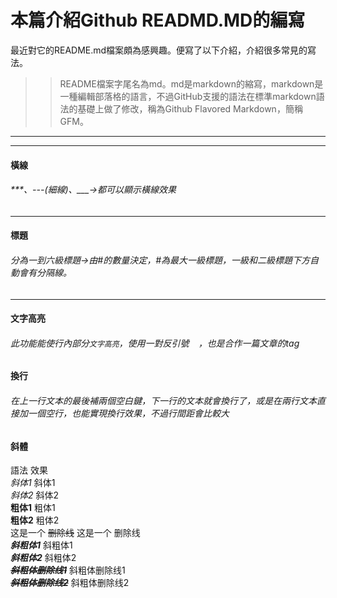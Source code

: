 # 本篇介紹Github READMD.MD的編寫
最近對它的README.md檔案頗為感興趣。便寫了以下介紹，介紹很多常見的寫法。
>> README檔案字尾名為md。md是markdown的縮寫，markdown是一種編輯部落格的語言，不過GitHub支援的語法在標準markdown語法的基礎上做了修改，稱為Github Flavored Markdown，簡稱GFM。
***
---
#### 橫線  
###### ***、---(細線)、___->都可以顯示橫線效果
---
#### 標題  
###### 分為一到六級標題->由#的數量決定，#為最大一級標題，一級和二級標題下方自動會有分隔線。
---
#### 文字高亮  
###### 此功能能使行內部分`文字高亮`，使用一對反引號 ` ` ，也是合作一篇文章的tag 
#### 換行  
###### 在上一行文本的最後補兩個空白鍵，下一行的文本就會換行了，或是在兩行文本直接加一個空行，也能實現換行效果，不過行間距會比較大
#### 斜體
語法    效果  
*斜体1*	斜体1  
_斜体2_	斜体2  
**粗体1**	粗体1  
__粗体2__	粗体2  
这是一个 ~~删除线~~	这是一个 删除线  
***斜粗体1***	斜粗体1  
___斜粗体2___	斜粗体2  
***~~斜粗体删除线1~~***	斜粗体删除线1  
~~***斜粗体删除线2***~~	斜粗体删除线2  
